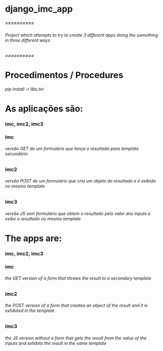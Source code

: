 

# django_imc_app
##### ==========
###### Project which attempts to try to create 3 different apps doing the samething in three different ways
##### ==========

# Procedimentos / Procedures
###### pip install -r libs.txt

# As aplicações são: 
### imc, imc2, imc3
### imc
###### versão GET de um formulário que lança o resultado para template secundário</p>
### imc2
###### versão POST de um formulário que cria um objeto do resultado e é exibido no mesmo template</p>
### imc3
###### versão JS sem formulário que obtem o resultado pelo valor dos inputs e exibe o resultado no mesmo template</p>

# The apps are: 
### imc, imc2, imc3
### imc
###### the GET version of a form that throws the result to a secondary template</p>
### imc2
###### the POST version of a form that creates an object of the result and it is exhibited in the template</p>
### imc3
###### the JS version without a form that gets the result from the value of the inputs and exhibits the result in the same template</p>
